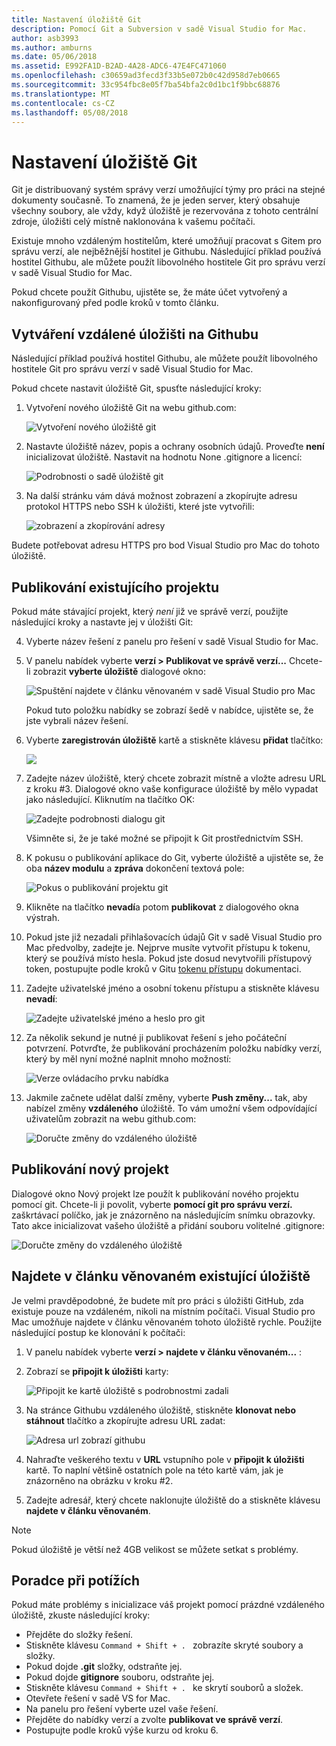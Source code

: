 ```yaml
---
title: Nastavení úložiště Git
description: Pomocí Git a Subversion v sadě Visual Studio for Mac.
author: asb3993
ms.author: amburns
ms.date: 05/06/2018
ms.assetid: E992FA1D-B2AD-4A28-ADC6-47E4FC471060
ms.openlocfilehash: c30659ad3fecd3f33b5e072b0c42d958d7eb0665
ms.sourcegitcommit: 33c954fbc8e05f7ba54bfa2c0d1bc1f9bbc68876
ms.translationtype: MT
ms.contentlocale: cs-CZ
ms.lasthandoff: 05/08/2018
---
```

# <a name="setting-up-a-git-repository"></a>Nastavení úložiště Git

Git je distribuovaný systém správy verzí umožňující týmy pro práci na stejné dokumenty současně. To znamená, že je jeden server, který obsahuje všechny soubory, ale vždy, když úložiště je rezervována z tohoto centrální zdroje, úložišti celý místně naklonována k vašemu počítači.

Existuje mnoho vzdáleným hostitelům, které umožňují pracovat s Gitem pro správu verzí, ale nejběžnější hostitel je Githubu. Následující příklad používá hostitel Githubu, ale můžete použít libovolného hostitele Git pro správu verzí v sadě Visual Studio for Mac.

Pokud chcete použít Githubu, ujistěte se, že máte účet vytvořený a nakonfigurovaný před podle kroků v tomto článku. 

## <a name="creating-a-remote-repo-on-github"></a>Vytváření vzdálené úložišti na Githubu

Následující příklad používá hostitel Githubu, ale můžete použít libovolného hostitele Git pro správu verzí v sadě Visual Studio for Mac.

Pokud chcete nastavit úložiště Git, spusťte následující kroky:

1. Vytvoření nového úložiště Git na webu github.com:

    ![Vytvoření nového úložiště git](media/version-control-git1-sml.png)

2. Nastavte úložiště název, popis a ochrany osobních údajů. Proveďte **není** inicializovat úložiště. Nastavit na hodnotu None .gitignore a licencí:

    ![Podrobnosti o sadě úložiště git](media/version-control-git2.png)

3. Na další stránku vám dává možnost zobrazení a zkopírujte adresu protokol HTTPS nebo SSH k úložišti, které jste vytvořili:

    ![zobrazení a zkopírování adresy](media/version-control-git3.png)

  Budete potřebovat adresu HTTPS pro bod Visual Studio pro Mac do tohoto úložiště.


## <a name="publishing-an-existing-project"></a>Publikování existujícího projektu

Pokud máte stávající projekt, který _není_ již ve správě verzí, použijte následující kroky a nastavte jej v úložišti Git:

4.  Vyberte název řešení z panelu pro řešení v sadě Visual Studio for Mac. 

5. V panelu nabídek vyberte **verzí > Publikovat ve správě verzí...** Chcete-li zobrazit **vyberte úložiště** dialogové okno:

    ![Spuštění najdete v článku věnovaném v sadě Visual Studio pro Mac](media/version-control-git4-sml.png)

    Pokud tuto položku nabídky se zobrazí šedě v nabídce, ujistěte se, že jste vybrali název řešení.  

6. Vyberte **zaregistrován úložiště** kartě a stiskněte klávesu **přidat** tlačítko:

    ![](media/version-control-git5.png)

7. Zadejte název úložiště, který chcete zobrazit místně a vložte adresu URL z kroku #3. Dialogové okno vaše konfigurace úložiště by mělo vypadat jako následující. Kliknutím na tlačítko OK: 

    ![Zadejte podrobnosti dialogu git](media/version-control-git6.png)

    Všimněte si, že je také možné se připojit k Git prostřednictvím SSH.

8. K pokusu o publikování aplikace do Git, vyberte úložiště a ujistěte se, že oba **název modulu** a **zpráva** dokončení textová pole:

    ![Pokus o publikování projektu git](media/version-control-git7.png)

9. Klikněte na tlačítko **nevadí**a potom **publikovat** z dialogového okna výstrah.

10. Pokud jste již nezadali přihlašovacích údajů Git v sadě Visual Studio pro Mac předvolby, zadejte je. Nejprve musíte vytvořit přístupu k tokenu, který se používá místo hesla. Pokud jste dosud nevytvořili přístupový token, postupujte podle kroků v Gitu [tokenu přístupu](https://help.github.com/articles/creating-an-access-token-for-command-line-use/) dokumentaci.

11. Zadejte uživatelské jméno a osobní tokenu přístupu a stiskněte klávesu **nevadí**:

    ![Zadejte uživatelské jméno a heslo pro git](media/version-control-git9-sml.png)

12. Za několik sekund je nutné ji publikovat řešení s jeho počáteční potvrzení. Potvrďte, že publikování procházením položku nabídky verzí, který by měl nyní možné naplnit mnoho možností: 

    ![Verze ovládacího prvku nabídka](media/version-control-git10.png)

13. Jakmile začnete udělat další změny, vyberte **Push změny...**  tak, aby nabízel změny **vzdáleného** úložiště. To vám umožní všem odpovídající uživatelům zobrazit na webu github.com: 

    ![Doručte změny do vzdáleného úložiště](media/version-control-git11.png)

## <a name="publishing-a-new-project"></a>Publikování nový projekt

Dialogové okno Nový projekt lze použít k publikování nového projektu pomocí git. Chcete-li ji povolit, vyberte **pomocí git pro správu verzí.** zaškrtávací políčko, jak je znázorněno na následujícím snímku obrazovky. Tato akce inicializovat vašeho úložiště a přidání souboru volitelné .gitignore:

![Doručte změny do vzdáleného úložiště](media/version-control-git12.png)

## <a name="checkout-an-existing-repository"></a>Najdete v článku věnovaném existující úložiště

Je velmi pravděpodobné, že budete mít pro práci s úložišti GitHub, zda existuje pouze na vzdáleném, nikoli na místním počítači. Visual Studio pro Mac umožňuje najdete v článku věnovaném tohoto úložiště rychle. Použijte následující postup ke klonování k počítači:

1. V panelu nabídek vyberte **verzí > najdete v článku věnovaném...** :

2. Zobrazí se **připojit k úložišti** karty:

    ![Připojit ke kartě úložiště s podrobnostmi zadali](media/version-control-git13.png)

3. Na stránce Githubu vzdáleného úložiště, stiskněte **klonovat nebo stáhnout** tlačítko a zkopírujte adresu URL zadat:

    ![Adresa url zobrazí githubu](media/version-control-git14.png)

4. Nahraďte veškerého textu v **URL** vstupního pole v **připojit k úložišti** kartě. To naplní většině ostatních pole na této kartě vám, jak je znázorněno na obrázku v kroku #2.

5. Zadejte adresář, který chcete naklonujte úložiště do a stiskněte klávesu **najdete v článku věnovaném**.

> [!NOTE]
Pokud úložiště je větší než 4GB velikost se můžete setkat s problémy.

## <a name="troubleshooting"></a>Poradce při potížích

Pokud máte problémy s inicializace váš projekt pomocí prázdné vzdáleného úložiště, zkuste následující kroky:

- Přejděte do složky řešení.
- Stiskněte klávesu `Command + Shift + . ` zobrazíte skryté soubory a složky.
- Pokud dojde **.git** složky, odstraňte jej.
- Pokud dojde **gitignore** souboru, odstraňte jej.
- Stiskněte klávesu `Command + Shift + . ` ke skrytí souborů a složek.
- Otevřete řešení v sadě VS for Mac.
- Na panelu pro řešení vyberte uzel vaše řešení.
- Přejděte do nabídky verzí a zvolte **publikovat ve správě verzí**.
- Postupujte podle kroků výše kurzu od kroku 6.